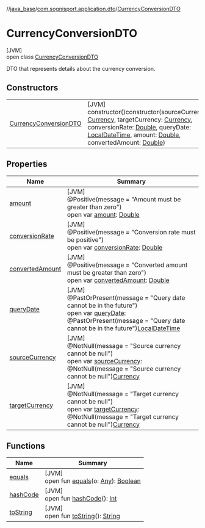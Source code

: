 //[java_base](../../../index.md)/[com.sognisport.application.dto](../index.md)/[CurrencyConversionDTO](index.md)

# CurrencyConversionDTO

[JVM]\
open class [CurrencyConversionDTO](index.md)

DTO that represents details about the currency conversion.

## Constructors

| | |
|---|---|
| [CurrencyConversionDTO](-currency-conversion-d-t-o.md) | [JVM]<br>constructor()constructor(sourceCurrency: [Currency](../../com.sognisport.domain.model/-currency/index.md), targetCurrency: [Currency](../../com.sognisport.domain.model/-currency/index.md), conversionRate: [Double](https://kotlinlang.org/api/latest/jvm/stdlib/kotlin/-double/index.html), queryDate: [LocalDateTime](https://docs.oracle.com/javase/8/docs/api/java/time/LocalDateTime.html), amount: [Double](https://kotlinlang.org/api/latest/jvm/stdlib/kotlin/-double/index.html), convertedAmount: [Double](https://kotlinlang.org/api/latest/jvm/stdlib/kotlin/-double/index.html)) |

## Properties

| Name | Summary |
|---|---|
| [amount](amount.md) | [JVM]<br>@Positive(message = &quot;Amount must be greater than zero&quot;)<br>open var [amount](amount.md): [Double](https://kotlinlang.org/api/latest/jvm/stdlib/kotlin/-double/index.html) |
| [conversionRate](conversion-rate.md) | [JVM]<br>@Positive(message = &quot;Conversion rate must be positive&quot;)<br>open var [conversionRate](conversion-rate.md): [Double](https://kotlinlang.org/api/latest/jvm/stdlib/kotlin/-double/index.html) |
| [convertedAmount](converted-amount.md) | [JVM]<br>@Positive(message = &quot;Converted amount must be greater than zero&quot;)<br>open var [convertedAmount](converted-amount.md): [Double](https://kotlinlang.org/api/latest/jvm/stdlib/kotlin/-double/index.html) |
| [queryDate](query-date.md) | [JVM]<br>@PastOrPresent(message = &quot;Query date cannot be in the future&quot;)<br>open var [queryDate](query-date.md): @PastOrPresent(message = &quot;Query date cannot be in the future&quot;)[LocalDateTime](https://docs.oracle.com/javase/8/docs/api/java/time/LocalDateTime.html) |
| [sourceCurrency](source-currency.md) | [JVM]<br>@NotNull(message = &quot;Source currency cannot be null&quot;)<br>open var [sourceCurrency](source-currency.md): @NotNull(message = &quot;Source currency cannot be null&quot;)[Currency](../../com.sognisport.domain.model/-currency/index.md) |
| [targetCurrency](target-currency.md) | [JVM]<br>@NotNull(message = &quot;Target currency cannot be null&quot;)<br>open var [targetCurrency](target-currency.md): @NotNull(message = &quot;Target currency cannot be null&quot;)[Currency](../../com.sognisport.domain.model/-currency/index.md) |

## Functions

| Name | Summary |
|---|---|
| [equals](equals.md) | [JVM]<br>open fun [equals](equals.md)(o: [Any](https://kotlinlang.org/api/latest/jvm/stdlib/kotlin/-any/index.html)): [Boolean](https://kotlinlang.org/api/latest/jvm/stdlib/kotlin/-boolean/index.html) |
| [hashCode](hash-code.md) | [JVM]<br>open fun [hashCode](hash-code.md)(): [Int](https://kotlinlang.org/api/latest/jvm/stdlib/kotlin/-int/index.html) |
| [toString](to-string.md) | [JVM]<br>open fun [toString](to-string.md)(): [String](https://docs.oracle.com/javase/8/docs/api/java/lang/String.html) |
